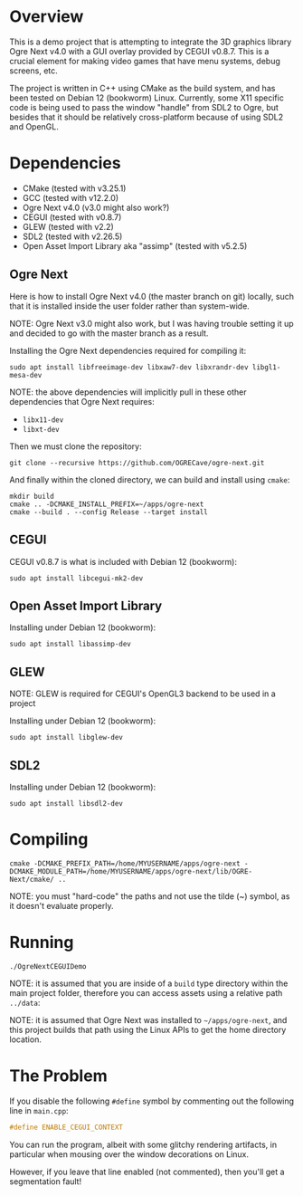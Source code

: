 # Overview

This is a demo project that is attempting to integrate the 3D graphics library Ogre Next v4.0 with a GUI overlay provided by CEGUI v0.8.7. This is a crucial element for making video games that have menu systems, debug screens, etc.

The project is written in C++ using CMake as the build system, and has been tested on Debian 12 (bookworm) Linux. Currently, some X11 specific code is being used to pass the window "handle" from SDL2 to Ogre, but besides that it should be relatively cross-platform because of using SDL2 and OpenGL.

# Dependencies

* CMake (tested with v3.25.1)
* GCC (tested with v12.2.0)
* Ogre Next v4.0 (v3.0 might also work?)
* CEGUI (tested with v0.8.7)
* GLEW (tested with v2.2)
* SDL2 (tested with v2.26.5)
* Open Asset Import Library aka "assimp" (tested with v5.2.5)

## Ogre Next

Here is how to install Ogre Next v4.0 (the master branch on git) locally, such that it is installed inside the user folder rather than system-wide.

NOTE: Ogre Next v3.0 might also work, but I was having trouble setting it up and decided to go with the master branch as a result.

Installing the Ogre Next dependencies required for compiling it:

```
sudo apt install libfreeimage-dev libxaw7-dev libxrandr-dev libgl1-mesa-dev
```

NOTE: the above dependencies will implicitly pull in these other dependencies that Ogre Next requires:

* `libx11-dev`
* `libxt-dev`

Then we must clone the repository:

```
git clone --recursive https://github.com/OGRECave/ogre-next.git
```

And finally within the cloned directory, we can build and install using `cmake`:

```
mkdir build
cmake .. -DCMAKE_INSTALL_PREFIX=~/apps/ogre-next
cmake --build . --config Release --target install
```

## CEGUI

CEGUI v0.8.7 is what is included with Debian 12 (bookworm):

```
sudo apt install libcegui-mk2-dev
```

## Open Asset Import Library

Installing under Debian 12 (bookworm):

```
sudo apt install libassimp-dev
```

## GLEW

NOTE: GLEW is required for CEGUI's OpenGL3 backend to be used in a project

Installing under Debian 12 (bookworm):

```
sudo apt install libglew-dev
```

## SDL2

Installing under Debian 12 (bookworm):

```
sudo apt install libsdl2-dev
```

# Compiling

```
cmake -DCMAKE_PREFIX_PATH=/home/MYUSERNAME/apps/ogre-next -DCMAKE_MODULE_PATH=/home/MYUSERNAME/apps/ogre-next/lib/OGRE-Next/cmake/ ..
```

NOTE: you must "hard-code" the paths and not use the tilde (~) symbol, as it doesn't evaluate properly.

# Running

```
./OgreNextCEGUIDemo
```

NOTE: it is assumed that you are inside of a `build` type directory within the main project folder, therefore you can access assets using a relative path `../data`:

NOTE: it is assumed that Ogre Next was installed to `~/apps/ogre-next`, and this project builds that path using the Linux APIs to get the home directory location.

# The Problem

If you disable the following `#define` symbol by commenting out the following line in `main.cpp`:

```cpp
#define ENABLE_CEGUI_CONTEXT
```

You can run the program, albeit with some glitchy rendering artifacts, in particular when mousing over the window decorations on Linux.

However, if you leave that line enabled (not commented), then you'll get a segmentation fault!
